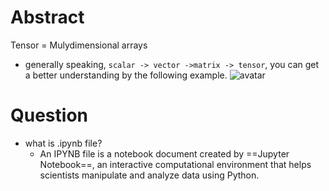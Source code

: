 # Abstract

Tensor = Mulydimensional arrays
- generally speaking, `scalar -> vector ->matrix -> tensor`, you can get a better understanding by the following example. 
    ![avatar](https://dsm04pap003files.storage.live.com/y4mVfz_HlDlBFxe10vPoXl2K_EkUBchdD0z0QEw8xKIJuXAFaXiDMGnP-KoH9mcbutG7PAvwBrrhwxLdxYrPc8O989f_ethySfaYv6yBeBjlV8qEZ_YVB5M2iYXDx1qBYdKKv-BuAzMnjWPnJhMnLngPM_pgASEwp3KQEm1URi5Lw_KilZl-Nv9WD3soikWe3Fn?width=977&height=336&cropmode=none)


# Question
- what is .ipynb file?
  - An IPYNB file is a notebook document created by ==Jupyter Notebook==, an interactive computational environment that helps scientists manipulate and analyze data using Python.

